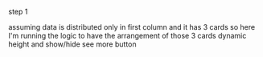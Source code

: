 step 1

assuming data is distributed only in first column and it has 3 cards so here I'm running the logic to have the arrangement of those 3 cards 
dynamic height and show/hide see more button